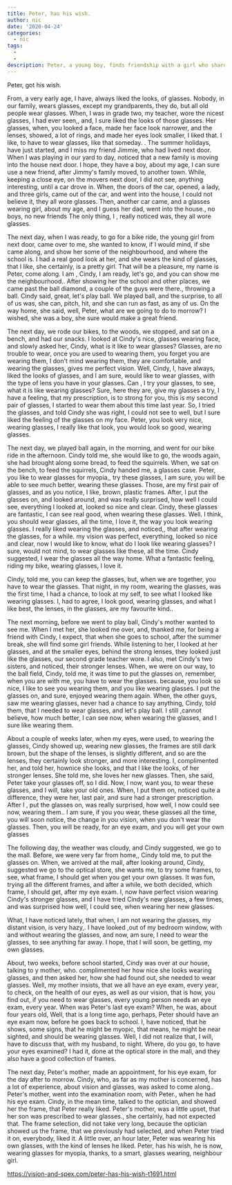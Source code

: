 ```yaml
---
title: Peter, has his wish.
author: nic
date: '2020-04-24'
categories:
  - nic
tags:
  - 
  - 
description: Peter, a young boy, finds friendship with a girl who shares his love for glasses.
---
```

Peter, got his wish.


From, a very early age, I have, always liked the looks, of glasses.
Nobody, in our family, wears glasses, except my grandparents, they do, but all old people wear glasses.
When, I was in grade two, my teacher, wore the nicest glasses, I had ever seen,, and, I sure liked the looks of those glasses.
Her glasses, when, you looked a face, made her face look narrower, and the lenses, showed, a lot of rings, and made her eyes look smaller, I liked that. 
I like, to have to wear glasses, like that someday.
.
The summer holidays, have just started, and I miss my friend Jimmie, who had lived next door.
When I was playing in our yard to day, noticed that a new family is moving into the house next door.
I hope, they have a boy, about my age, I can sure use a new friend, after Jimmy's family moved, to another town. 
While, keeping a close eye, on the movers next door, I did not see, anything interesting, until a car drove in.
When, the doors of the car, opened, a lady, and three girls, came out of the car, and went into the house, I could not believe it, they all wore glasses.
Then, another car came, and a glasses wearing girl, about my age, and I guess her dad, went into the house., no boys, no new friends
The only thing, I , really noticed was, they all wore glasses.


The next day, when I was ready, to go for a bike ride, the young girl from next door, came over to me, she wanted to know, if I would mind, if she came along,
and show her some of the neighbourhood, and where the school is.
I had a real good look at her, and she wears the kind of glasses, that I like, she certainly, is a pretty girl.
That will be a pleasure, my name is Peter, come along.
I am , Cindy, I am ready, let's go, and you can show me the neighbourhood.. 
After showing her the school and other places, we came past the ball diamond, a couple of the guys were there., throwing a ball.
Cindy said, great, let's play ball.
We played ball, and the surprise, to all of us was, she can, pitch, hit, and she can run as fast, as any of us.
On the way home, she said, well, Peter, what are we going to do to morrow?
I wished, she was a boy, she sure would make a great friend.


The next day, we rode our bikes, to the woods, we stopped, and sat on a bench, and had our snacks.
I looked at Cindy's nice, glasses wearing face, and slowly asked her,
Cindy, what is it like to wear glasses?
Glasses, are no trouble to wear, once you are used to wearing them, you forget you are wearing them, I don't mind wearing them, they are comfortable, and wearing the glasses, gives me perfect vision.
Well, Cindy, I, have always, liked the looks of glasses, and I am sure, would like to wear glasses, with the type of lens you have in your glasses.
Can , I try your glasses, to see, what it is like wearing glasses?
Sure, here they are, give my glasses a try, I have a feeling, that my prescription, is to strong for you, this is my second pair of glasses, I started to wear them about this time last year.
So, I tried the glasses, and told Cindy she was right, I could not see to well, but I sure liked the feeling of the glasses on my face.
Peter, you look very nice, wearing glasses, I really like that look, you would look so good, wearing glasses.


The next day, we played ball again, in the morning, and went for our bike ride in the afternoon.
Cindy told me, she would like to go, the woods again, she had brought along some bread, to feed the squirrels.
When, we sat on the bench, to feed the squirrels, Cindy handed me, a glasses case.
Peter, you like to wear glasses for myopia,, try these glasses, I am sure, you will be able to see much better, wearing these glasses.
Those, are my first pair of glasses, and as you notice, I like, brown, plastic frames.
After, I put the glasses on, and looked around, and was really surprised, how well I could see, everything I looked at, looked so nice and clear.
Cindy, these glasses are fantastic, I can see real good, when wearing these glasses.
Well. I think, you should wear glasses, all the time, I love it, the way you look wearing glasses.
I really liked wearing the glasses, and noticed,, that after wearing the glasses, for a while. my vision was perfect, everything, looked so nice and clear, now I would like to know, what do I look like wearing glasses?
I sure, would not mind, to wear glasses like these, all the time.
Cindy suggested, I wear the glasses all the way home.
What a fantastic feeling, riding my bike, wearing glasses, I love it.


Cindy, told me, you can keep the glasses, but, when we are together, you have to wear the glasses.
That night, in my room, wearing the glasses, was the first time, I had a chance, to look at my self, to see what I looked like wearing glasses.
I, had to agree, I look good, wearing glasses, and what I like best, the lenses, in the glasses, are my favourite kind..


The next morning, before we went to play ball, Cindy's mother wanted to see me.
When I met her, she looked me over, and, thanked me, for being a friend with Cindy, I expect, that when she goes to school, after the summer break, she will find some girl friends.
While listening to her, I looked at her glasses, and at the smaller eyes, behind the strong lenses, they looked just like the glasses, our second grade teacher wore.
I also, met Cindy's two sisters, and noticed, their stronger lenses.
When, we were on our way, to the ball field, Cindy, told me, it was time to put the glasses on, remember, when you are with me, you have to wear the glasses. because, you look so nice, I like to see you wearing them, and you like wearing glasses.
I put the glasses on, and sure, enjoyed wearing them again.
When, the other guys, saw me wearing glasses, never had a chance to say anything, Cindy, told them, that I needed to wear glasses, and let's play ball.
I still ,cannot believe, how much better, I can see now, when wearing the glasses, and I sure like wearing them.


About a couple of weeks later, when my eyes, were used, to wearing the glasses,
Cindy showed up, wearing new glasses, the frames are still dark brown, but the shape of the lenses, is slightly different, and so are the lenses, they certainly look stronger, and more interesting.
I, complimented her, and told her, hownice she looks, and that I like the looks, of her stronger lenses.
She told me, she loves her new glasses.
Then, she said, Peter take your glasses off, so I did.
Now, I now, want you, to wear these glasses, and I will, take your old ones.
When, I put them on, noticed quite a difference, they were her, last pair, and sure had a stronger prescription.
After I , put the glasses on, was really surprised, how well, I now could see now, wearing them..
I am sure, if you you wear, these glasses all the time, you will soon notice, the change in you vision, when you don't wear the glasses.
Then, you will be ready, for an eye exam, and you will get your own glasses


The following day, the weather was cloudy, and Cindy suggested, we go to the mall.
Before, we were very far from home,, Cindy told me, to put the glasses on.
When, we arrived at the mall, after looking around, Cindy, suggested we go to the optical store, she wants me, to try some frames, to see, what frame, I should get when you get your own glasses. 
It was fun, trying all the different frames, and after a while, we both decided, which frame, I should get, after my eye exam.
I, now have perfect vision wearing Cindy's stronger glasses, and I have tried Cindy's new glasses, a few times, and was surprised how well, I could see, when wearing her new glasses.


What, I have noticed lately, that when, I am not wearing the glasses, my distant vision, is very hazy,.
I have looked ,out of my bedroom window, with and without wearing the glasses, and now, am sure, I need to wear the glasses, to see anything far away.
I hope, that I will soon, be getting, my own glasses.


About, two weeks, before school started, Cindy was over at our house, talking to y mother, who. complimented her how nice she looks wearing glasses, and then asked her, how she had found out, she needed to wear glasses.
Well, my mother insists, that we all have an eye exam, every year, to check, on the health of our eyes, as well as our vision, that is how, you find out, if you need to wear glasses, every young person needs an eye exam, every year.
When was Peter's last eye exam?
When, he was, about four years old,
Well, that is a long time ago, perhaps, Peter should have an eye exam now, before he goes back to school. 
I, have noticed, that he shows, some signs, that he might be myopic, that means, he might be near sighted, and should be wearing glasses.
Well, I did not realize that, I will, have to discuss that, with my husband, to night.
Where, do you go, to have your eyes examined?
I had it, done at the optical store in the mall, and they also have a good collection of frames.


The next day, Peter's mother, made an appointment, for his eye exam, for the day after to morrow.
Cindy, who, as far as my mother is concerned, has a lot of experience, about vision and glasses, was asked to come along..
Peter's mother, went into the examination room, with Peter., when he had his eye exam.
Cindy, in the mean time, talked to the optician, and showed her the frame, that Peter really liked.
Peter's mother, was a little upset, that her son was prescribed to wear glasses., she certainly, had not expected that.
The frame selection, did not take very long, because the optician showed us the frame, that we previously had selected, and when Peter tried it on, everybody, liked it.
A little over, an hour later, Peter was wearing his own glasses, with the kind of lenses he liked.
Peter, has his wish, he is now, wearing glasses for myopia, thanks, to a smart, glasses wearing, neighbour girl.

https://vision-and-spex.com/peter-has-his-wish-t1691.html